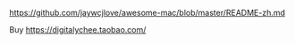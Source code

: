 https://github.com/jaywcjlove/awesome-mac/blob/master/README-zh.md

Buy
https://digitalychee.taobao.com/
